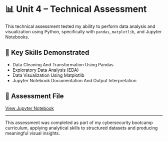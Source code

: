 # 📊 Unit 4 – Technical Assessment

This technical assessment tested my ability to perform data analysis and visualization using Python, specifically with `pandas`, `matplotlib`, and Jupyter Notebooks.

## 🧠 Key Skills Demonstrated
- Data Cleaning And Transformation Using Pandas  
- Exploratory Data Analysis (EDA)  
- Data Visualization Using Matplotlib  
- Jupyter Notebook Documentation And Output Interpretation  

## 📄 Assessment File
[View Jupyter Notebook](./Technical-Assessment-Solution.ipynb)

---

This assessment was completed as part of my cybersecurity bootcamp curriculum, applying analytical skills to structured datasets and producing meaningful visual insights.


